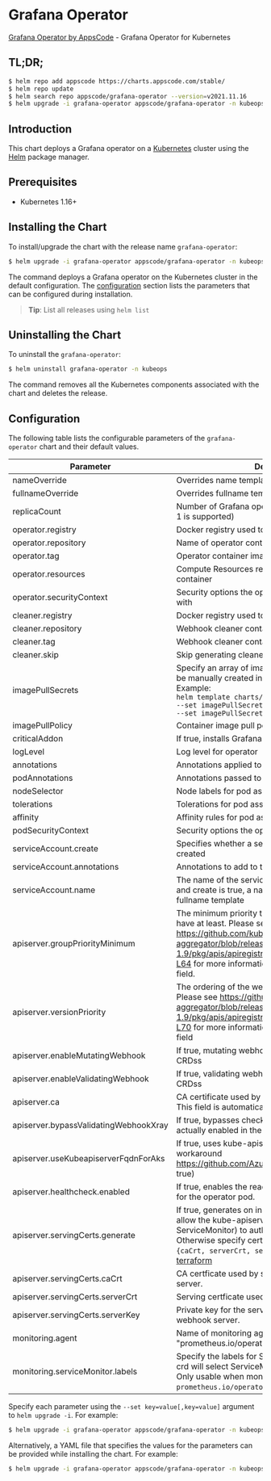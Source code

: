 # Grafana Operator

[Grafana Operator by AppsCode](https://github.com/open-viz/grafana-operator) - Grafana Operator for Kubernetes

## TL;DR;

```bash
$ helm repo add appscode https://charts.appscode.com/stable/
$ helm repo update
$ helm search repo appscode/grafana-operator --version=v2021.11.16
$ helm upgrade -i grafana-operator appscode/grafana-operator -n kubeops --create-namespace --version=v2021.11.16
```

## Introduction

This chart deploys a Grafana operator on a [Kubernetes](http://kubernetes.io) cluster using the [Helm](https://helm.sh) package manager.

## Prerequisites

- Kubernetes 1.16+

## Installing the Chart

To install/upgrade the chart with the release name `grafana-operator`:

```bash
$ helm upgrade -i grafana-operator appscode/grafana-operator -n kubeops --create-namespace --version=v2021.11.16
```

The command deploys a Grafana operator on the Kubernetes cluster in the default configuration. The [configuration](#configuration) section lists the parameters that can be configured during installation.

> **Tip**: List all releases using `helm list`

## Uninstalling the Chart

To uninstall the `grafana-operator`:

```bash
$ helm uninstall grafana-operator -n kubeops
```

The command removes all the Kubernetes components associated with the chart and deletes the release.

## Configuration

The following table lists the configurable parameters of the `grafana-operator` chart and their default values.

|               Parameter               |                                                                                                                                                                            Description                                                                                                                                                                             |                    Default                     |
|---------------------------------------|--------------------------------------------------------------------------------------------------------------------------------------------------------------------------------------------------------------------------------------------------------------------------------------------------------------------------------------------------------------------|------------------------------------------------|
| nameOverride                          | Overrides name template                                                                                                                                                                                                                                                                                                                                            | <code>""</code>                                |
| fullnameOverride                      | Overrides fullname template                                                                                                                                                                                                                                                                                                                                        | <code>""</code>                                |
| replicaCount                          | Number of Grafana operator replicas to create (only 1 is supported)                                                                                                                                                                                                                                                                                                | <code>1</code>                                 |
| operator.registry                     | Docker registry used to pull operator image                                                                                                                                                                                                                                                                                                                        | <code>appscode</code>                          |
| operator.repository                   | Name of operator container image                                                                                                                                                                                                                                                                                                                                   | <code>grafana-tools</code>                     |
| operator.tag                          | Operator container image tag                                                                                                                                                                                                                                                                                                                                       | <code>v0.0.1</code>                            |
| operator.resources                    | Compute Resources required by the operator container                                                                                                                                                                                                                                                                                                               | <code>{}</code>                                |
| operator.securityContext              | Security options the operator container should run with                                                                                                                                                                                                                                                                                                            | <code>{}</code>                                |
| cleaner.registry                      | Docker registry used to pull Webhook cleaner image                                                                                                                                                                                                                                                                                                                 | <code>appscode</code>                          |
| cleaner.repository                    | Webhook cleaner container image                                                                                                                                                                                                                                                                                                                                    | <code>kubectl</code>                           |
| cleaner.tag                           | Webhook cleaner container image tag                                                                                                                                                                                                                                                                                                                                | <code>v1.22</code>                             |
| cleaner.skip                          | Skip generating cleaner YAML                                                                                                                                                                                                                                                                                                                                       | <code>false</code>                             |
| imagePullSecrets                      | Specify an array of imagePullSecrets. Secrets must be manually created in the namespace. <br> Example: <br> `helm template charts/grafana-operator \` <br> `--set imagePullSecrets[0].name=sec0 \` <br> `--set imagePullSecrets[1].name=sec1`                                                                                                                      | <code>[]</code>                                |
| imagePullPolicy                       | Container image pull policy                                                                                                                                                                                                                                                                                                                                        | <code>IfNotPresent</code>                      |
| criticalAddon                         | If true, installs Grafana operator as critical addon                                                                                                                                                                                                                                                                                                               | <code>false</code>                             |
| logLevel                              | Log level for operator                                                                                                                                                                                                                                                                                                                                             | <code>3</code>                                 |
| annotations                           | Annotations applied to operator deployment                                                                                                                                                                                                                                                                                                                         | <code>{}</code>                                |
| podAnnotations                        | Annotations passed to operator pod(s).                                                                                                                                                                                                                                                                                                                             | <code>{}</code>                                |
| nodeSelector                          | Node labels for pod assignment                                                                                                                                                                                                                                                                                                                                     | <code>{"beta.kubernetes.io/os":"linux"}</code> |
| tolerations                           | Tolerations for pod assignment                                                                                                                                                                                                                                                                                                                                     | <code>[]</code>                                |
| affinity                              | Affinity rules for pod assignment                                                                                                                                                                                                                                                                                                                                  | <code>{}</code>                                |
| podSecurityContext                    | Security options the operator pod should run with.                                                                                                                                                                                                                                                                                                                 | <code>{"fsGroup":65535}</code>                 |
| serviceAccount.create                 | Specifies whether a service account should be created                                                                                                                                                                                                                                                                                                              | <code>true</code>                              |
| serviceAccount.annotations            | Annotations to add to the service account                                                                                                                                                                                                                                                                                                                          | <code>{}</code>                                |
| serviceAccount.name                   | The name of the service account to use. If not set and create is true, a name is generated using the fullname template                                                                                                                                                                                                                                             | <code></code>                                  |
| apiserver.groupPriorityMinimum        | The minimum priority the webhook api group should have at least. Please see https://github.com/kubernetes/kube-aggregator/blob/release-1.9/pkg/apis/apiregistration/v1beta1/types.go#L58-L64 for more information on proper values of this field.                                                                                                                  | <code>10000</code>                             |
| apiserver.versionPriority             | The ordering of the webhook api inside of the group. Please see https://github.com/kubernetes/kube-aggregator/blob/release-1.9/pkg/apis/apiregistration/v1beta1/types.go#L66-L70 for more information on proper values of this field                                                                                                                               | <code>15</code>                                |
| apiserver.enableMutatingWebhook       | If true, mutating webhook is configured for Grafana CRDss                                                                                                                                                                                                                                                                                                          | <code>false</code>                             |
| apiserver.enableValidatingWebhook     | If true, validating webhook is configured for Grafana CRDss                                                                                                                                                                                                                                                                                                        | <code>false</code>                             |
| apiserver.ca                          | CA certificate used by the Kubernetes api server. This field is automatically assigned by the operator.                                                                                                                                                                                                                                                            | <code>not-ca-cert</code>                       |
| apiserver.bypassValidatingWebhookXray | If true, bypasses checks that validating webhook is actually enabled in the Kubernetes cluster.                                                                                                                                                                                                                                                                    | <code>false</code>                             |
| apiserver.useKubeapiserverFqdnForAks  | If true, uses kube-apiserver FQDN for AKS cluster to workaround https://github.com/Azure/AKS/issues/522 (default true)                                                                                                                                                                                                                                             | <code>true</code>                              |
| apiserver.healthcheck.enabled         | If true, enables the readiness and liveliness probes for the operator pod.                                                                                                                                                                                                                                                                                         | <code>false</code>                             |
| apiserver.servingCerts.generate       | If true, generates on install/upgrade the certs that allow the kube-apiserver (and potentially ServiceMonitor) to authenticate operators pods. Otherwise specify certs in `apiserver.servingCerts.{caCrt, serverCrt, serverKey}`. See also: [example terraform](https://github.com/searchlight/installer/blob/master/charts/grafana-operator/example-terraform.tf) | <code>true</code>                              |
| apiserver.servingCerts.caCrt          | CA certficate used by serving certificate of webhook server.                                                                                                                                                                                                                                                                                                       | <code>""</code>                                |
| apiserver.servingCerts.serverCrt      | Serving certficate used by webhook server.                                                                                                                                                                                                                                                                                                                         | <code>""</code>                                |
| apiserver.servingCerts.serverKey      | Private key for the serving certificate used by webhook server.                                                                                                                                                                                                                                                                                                    | <code>""</code>                                |
| monitoring.agent                      | Name of monitoring agent (either "prometheus.io/operator" or "prometheus.io/builtin")                                                                                                                                                                                                                                                                              | <code>"none"</code>                            |
| monitoring.serviceMonitor.labels      | Specify the labels for ServiceMonitor. Prometheus crd will select ServiceMonitor using these labels. Only usable when monitoring agent is `prometheus.io/operator`.                                                                                                                                                                                                | <code>{}</code>                                |


Specify each parameter using the `--set key=value[,key=value]` argument to `helm upgrade -i`. For example:

```bash
$ helm upgrade -i grafana-operator appscode/grafana-operator -n kubeops --create-namespace --version=v2021.11.16 --set replicaCount=1
```

Alternatively, a YAML file that specifies the values for the parameters can be provided while
installing the chart. For example:

```bash
$ helm upgrade -i grafana-operator appscode/grafana-operator -n kubeops --create-namespace --version=v2021.11.16 --values values.yaml
```
